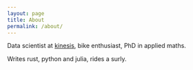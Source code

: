 ```yaml
---
layout: page
title: About
permalink: /about/
---
```


Data scientist at [kinesis](https://kinesis.org/), bike enthusiast, 
PhD in applied maths. 

Writes rust, python and julia, rides a surly.
